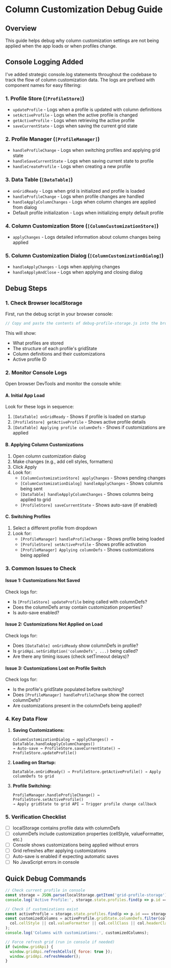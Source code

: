 # Column Customization Debug Guide

## Overview
This guide helps debug why column customization settings are not being applied when the app loads or when profiles change.

## Console Logging Added

I've added strategic console.log statements throughout the codebase to track the flow of column customization data. The logs are prefixed with component names for easy filtering:

### 1. Profile Store (`[ProfileStore]`)
- `updateProfile` - Logs when a profile is updated with column definitions
- `setActiveProfile` - Logs when the active profile is changed
- `getActiveProfile` - Logs when retrieving the active profile
- `saveCurrentState` - Logs when saving the current grid state

### 2. Profile Manager (`[ProfileManager]`)
- `handleProfileChange` - Logs when switching profiles and applying grid state
- `handleSaveCurrentState` - Logs when saving current state to profile
- `handleCreateProfile` - Logs when creating a new profile

### 3. Data Table (`[DataTable]`)
- `onGridReady` - Logs when grid is initialized and profile is loaded
- `handleProfileChange` - Logs when profile changes are handled
- `handleApplyColumnChanges` - Logs when column changes are applied from dialog
- Default profile initialization - Logs when initializing empty default profile

### 4. Column Customization Store (`[ColumnCustomizationStore]`)
- `applyChanges` - Logs detailed information about column changes being applied

### 5. Column Customization Dialog (`[ColumnCustomizationDialog]`)
- `handleApplyChanges` - Logs when applying changes
- `handleApplyAndClose` - Logs when applying and closing dialog

## Debug Steps

### 1. Check Browser localStorage

First, run the debug script in your browser console:

```javascript
// Copy and paste the contents of debug-profile-storage.js into the browser console
```

This will show:
- What profiles are stored
- The structure of each profile's gridState
- Column definitions and their customizations
- Active profile ID

### 2. Monitor Console Logs

Open browser DevTools and monitor the console while:

#### A. Initial App Load
Look for these logs in sequence:
1. `[DataTable] onGridReady` - Shows if profile is loaded on startup
2. `[ProfileStore] getActiveProfile` - Shows active profile details
3. `[DataTable] Applying profile columnDefs` - Shows if customizations are applied

#### B. Applying Column Customizations
1. Open column customization dialog
2. Make changes (e.g., add cell styles, formatters)
3. Click Apply
4. Look for:
   - `[ColumnCustomizationStore] applyChanges` - Shows pending changes
   - `[ColumnCustomizationDialog] handleApplyChanges` - Shows columns being sent
   - `[DataTable] handleApplyColumnChanges` - Shows columns being applied to grid
   - `[ProfileStore] saveCurrentState` - Shows auto-save (if enabled)

#### C. Switching Profiles
1. Select a different profile from dropdown
2. Look for:
   - `[ProfileManager] handleProfileChange` - Shows profile being loaded
   - `[ProfileStore] setActiveProfile` - Shows profile activation
   - `[ProfileManager] Applying columnDefs` - Shows customizations being applied

### 3. Common Issues to Check

#### Issue 1: Customizations Not Saved
Check logs for:
- Is `[ProfileStore] updateProfile` being called with columnDefs?
- Does the columnDefs array contain customization properties?
- Is auto-save enabled?

#### Issue 2: Customizations Not Applied on Load
Check logs for:
- Does `[DataTable] onGridReady` show columnDefs in profile?
- Is `gridApi.setGridOption('columnDefs', ...)` being called?
- Are there any timing issues (check setTimeout delays)?

#### Issue 3: Customizations Lost on Profile Switch
Check logs for:
- Is the profile's gridState populated before switching?
- Does `[ProfileManager] handleProfileChange` show the correct columnDefs?
- Are customizations present in the columnDefs being applied?

### 4. Key Data Flow

1. **Saving Customizations:**
   ```
   ColumnCustomizationDialog → applyChanges() → DataTable.handleApplyColumnChanges() 
   → Auto-save → ProfileStore.saveCurrentState() → ProfileStore.updateProfile()
   ```

2. **Loading on Startup:**
   ```
   DataTable.onGridReady() → ProfileStore.getActiveProfile() → Apply columnDefs to grid
   ```

3. **Profile Switching:**
   ```
   ProfileManager.handleProfileChange() → ProfileStore.setActiveProfile() 
   → Apply gridState to grid API → Trigger profile change callback
   ```

### 5. Verification Checklist

- [ ] localStorage contains profile data with columnDefs
- [ ] columnDefs include customization properties (cellStyle, valueFormatter, etc.)
- [ ] Console shows customizations being applied without errors
- [ ] Grid refreshes after applying customizations
- [ ] Auto-save is enabled if expecting automatic saves
- [ ] No JavaScript errors in console

## Quick Debug Commands

```javascript
// Check current profile in console
const storage = JSON.parse(localStorage.getItem('grid-profile-storage'));
console.log('Active Profile:', storage.state.profiles.find(p => p.id === storage.state.activeProfileId));

// Check if customizations exist
const activeProfile = storage.state.profiles.find(p => p.id === storage.state.activeProfileId);
const customizedColumns = activeProfile.gridState.columnDefs.filter(col => 
  col.cellStyle || col.valueFormatter || col.cellClass || col.headerClass
);
console.log('Columns with customizations:', customizedColumns);

// Force refresh grid (run in console if needed)
if (window.gridApi) {
  window.gridApi.refreshCells({ force: true });
  window.gridApi.refreshHeader();
}
```
